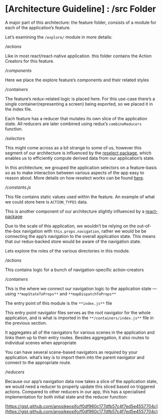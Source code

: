 # [Architecture Guideline] : /src Folder

  

A major part of this architecture: the feature folder, consists of a module for each of the application’s feature.

Let’s examining the `/explore/` module in more details:

*/actions*

Like in most react/react-native application. this folder contains the Action Creators for this feature.

*/components*

Here we place the explore feature’s components and their related styles

*/containers*

The feature’s redux-related logic is placed here. For this use-case there’s a single container(representing a screen) being exported, so we placed it in the index file.

Each feature has a reducer that mutates its own slice of the application state. All reducers are later combined using redux’s  `combineReducers`  function.

*/selectors*

This might come across as a bit strange to some of us, however this segment of our architecture is influenced by the  [reselect package](https://www.npmjs.com/package/reselect), which enables us to efficiently compute derived data from our application’s state.

In this architecture, we grouped the application selectors on a feature-basis so as to make interaction between various aspects of the app easy to reason about. More details on how reselect works can be found  [here](https://www.npmjs.com/package/reselect).

_/constants.js_

This file contains static values used within the feature. An example of what we could store here is  `ACTION_TYPES`  data.

This is another component of our architecture slightly influenced by a  [react-package](https://www.npmjs.com/package/react-navigation)

Due to the scale of this application, we wouldn’t be relying on the out-of-the-box navigation with  `this.props.navigation`, rather we would be be connecting the app’s navigation to the overall application state. This means that our redux-backed store would be aware of the navigation state.

Lets explore the roles of the various directories in this module.

_/actions_

This contains logic for a bunch of navigation-specific action-creators

_/containers_

This is the where we connect our navigation logic to the application state — using  `**mapStateToProps**`  and  `**mapDispatchToProps**`

The entry point of this module is the `**index.js**` file

This entry point navigator files serves as the root navigator for the whole application, and is what is imported in the  `**/containers/index.js**`  file in the previous section.

It aggregates all of the navigators for various scenes in the application and links them up to their entry routes. Besides aggregation, it also routes to individual scenes when appropriate

You can have several scene-based navigators as required by your application. what’s key is to import them into the parent navigator and connect to the appropriate route.

_/reducers_

Because our app’s navigation data now takes a slice of the application state, we would need a reducer to properly update this sliced based on triggered actions. Compared to other reducers in our app, this has a specialised implementation for both initial state and the reducer function:

[https://gist.github.com/anosikeosifo/f0df960c177dfb57c4f7ed5e4557704c](https://gist.github.com/anosikeosifo/f0df960c177dfb57c4f7ed5e4557704c)
<!--stackedit_data:
eyJoaXN0b3J5IjpbLTE0MTYzMTE3Niw4MjcxNTI1NzEsLTMwNz
k1OTE2OV19
-->